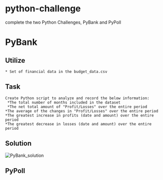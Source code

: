 # python-challenge
complete the two Python Challenges, PyBank and PyPoll

# PyBank
## Utilize
    * Set of financial data in the budget_data.csv
## Task
    Create Python script to analyze and record the below information:
     *The total number of months included in the dataset
     *The net total amount of "Profit/Losses" over the entire period
    *The average of the changes in "Profit/Losses" over the entire period
    *The greatest increase in profits (date and amount) over the entire period
    *The greatest decrease in losses (date and amount) over the entire period
## Solution
   ![PyBank_solution](PyBank/Analysis/2014_MultiYearStockData.PNG) 


## PyPoll